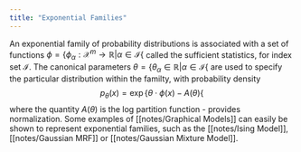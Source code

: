 ```yaml
---
title: "Exponential Families"
---
```

An exponential family of probability distributions is associated with a set of functions $\phi=\lbrace \phi_\alpha:\mathcal{X}^m\rightarrow\mathbb{R}|\alpha\in\mathcal{I}\lbrace$ called the sufficient statistics, for index set $\mathcal{I}$. The canonical parameters $\theta=\lbrace \theta_\alpha\in\mathbb{R}|\alpha\in\mathcal{I}\lbrace$ are used to specify the particular distribution within the familty, with probability density
$$p_\theta(x) = \exp\lbrace \theta\cdot\phi(x) - A(\theta)\lbrace$$
where the quantity $A(\theta)$ is the log partition function - provides normalization. Some examples of [[notes/Graphical Models]] can easily be shown to represent exponential families, such as the [[notes/Ising Model]], [[notes/Gaussian MRF]] or [[notes/Gaussian Mixture Model]].